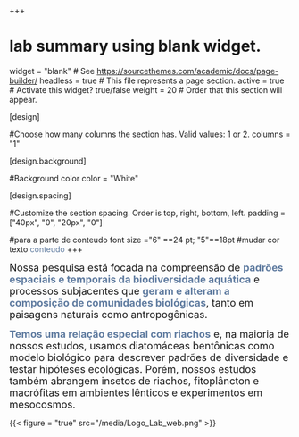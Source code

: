 +++
# lab summary using blank widget.
widget = "blank"  # See https://sourcethemes.com/academic/docs/page-builder/
headless = true  # This file represents a page section.
active = true  # Activate this widget? true/false
weight = 20  # Order that this section will appear.


[design]

#Choose how many columns the section has. Valid values: 1 or 2.
columns = "1"

  
[design.background]

#Background color
color = "White"


[design.spacing]

#Customize the section spacing. Order is top, right, bottom, left.
padding = ["40px", "0", "20px", "0"]

#para a parte de conteudo font size ="6" ==24 pt; "5"==18pt
#mudar cor texto <span style="color:#607CA0">conteudo</span> 
+++

<font size="4">Nossa pesquisa está focada na compreensão de <span style="color:#607CA0">**padrões espaciais e temporais da biodiversidade aquática**</span> e processos subjacentes que <span style="color:#607CA0">**geram e alteram a composição de comunidades biológicas**</span>, tanto em paisagens naturais como antropogênicas.</font>

<font size="4"><span style="color:#607CA0">**Temos uma relação especial com riachos**</span> e, na maioria de nossos estudos, usamos diatomáceas bentônicas como modelo biológico para descrever padrões de diversidade e testar hipóteses ecológicas. Porém, nossos estudos também abrangem insetos de riachos, fitoplâncton e macrófitas em ambientes lênticos e experimentos em mesocosmos.</font>

{{< figure = "true" src="/media/Logo_Lab_web.png" >}}



